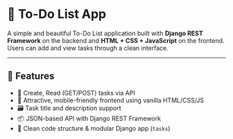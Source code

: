 # 📝 To-Do List App

A simple and beautiful To-Do List application built with **Django REST Framework** on the backend and **HTML + CSS + JavaScript** on the frontend. Users can add and view tasks through a clean interface.

---

## 🚀 Features

- 🔧 Create, Read (GET/POST) tasks via API
- 🎨 Attractive, mobile-friendly frontend using vanilla HTML/CSS/JS
- 🗃️ Task title and description support
- 📦 JSON-based API with Django REST Framework
- 🧹 Clean code structure & modular Django app (`tasks`)



